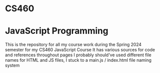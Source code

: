 # CS460
# JavaScript Programming
This is the repository for all my course work during the Spring 2024 semester for my CS460 JavaScript Course
It has various sources for code and references throughout pages
I probably should've used different file names for HTML and JS files, I stuck to a main.js / index.html file naming system
